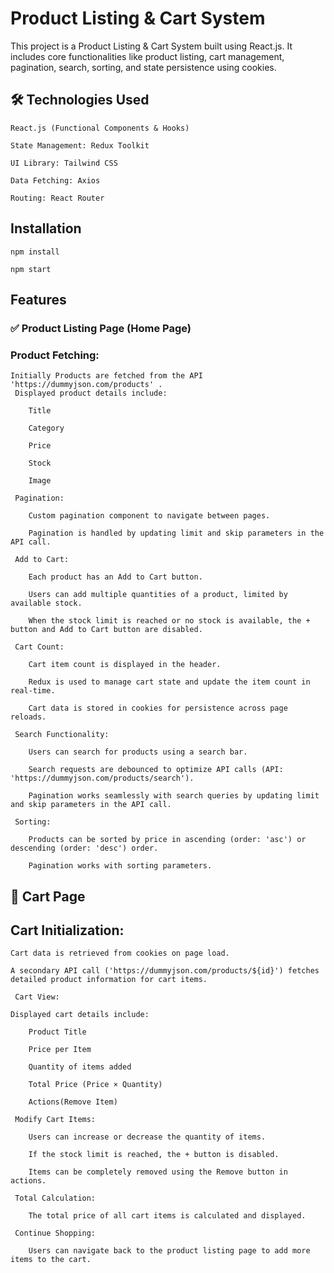 # Product Listing & Cart System

This project is a Product Listing & Cart System built using React.js. It includes core functionalities like product listing, cart management, pagination, search, sorting, and state persistence using cookies.

## 🛠️ Technologies Used

    React.js (Functional Components & Hooks)

    State Management: Redux Toolkit

    UI Library: Tailwind CSS

    Data Fetching: Axios

    Routing: React Router

## Installation

    npm install

    npm start

## Features

### ✅ Product Listing Page (Home Page)

### Product Fetching:

    Initially Products are fetched from the API 'https://dummyjson.com/products' .
     Displayed product details include:

        Title

        Category

        Price

        Stock

        Image

     Pagination:

        Custom pagination component to navigate between pages.

        Pagination is handled by updating limit and skip parameters in the API call.

     Add to Cart:

        Each product has an Add to Cart button.

        Users can add multiple quantities of a product, limited by available stock.

        When the stock limit is reached or no stock is available, the + button and Add to Cart button are disabled.

     Cart Count:

        Cart item count is displayed in the header.

        Redux is used to manage cart state and update the item count in real-time.

        Cart data is stored in cookies for persistence across page reloads.

     Search Functionality:

        Users can search for products using a search bar.

        Search requests are debounced to optimize API calls (API: 'https://dummyjson.com/products/search').

        Pagination works seamlessly with search queries by updating limit and skip parameters in the API call.

     Sorting:

        Products can be sorted by price in ascending (order: 'asc') or descending (order: 'desc') order.

        Pagination works with sorting parameters.
        
## 🛒 Cart Page

 ## Cart Initialization:

    Cart data is retrieved from cookies on page load.

    A secondary API call ('https://dummyjson.com/products/${id}') fetches detailed product information for cart items.

     Cart View:

    Displayed cart details include:

        Product Title

        Price per Item

        Quantity of items added

        Total Price (Price × Quantity)
        
        Actions(Remove Item)

     Modify Cart Items:

        Users can increase or decrease the quantity of items.

        If the stock limit is reached, the + button is disabled.

        Items can be completely removed using the Remove button in actions.

     Total Calculation:

        The total price of all cart items is calculated and displayed.

     Continue Shopping:

        Users can navigate back to the product listing page to add more items to the cart.